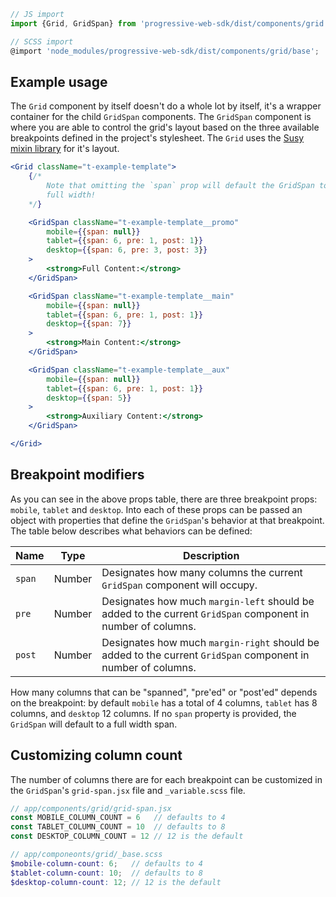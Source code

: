 ```js static
// JS import
import {Grid, GridSpan} from 'progressive-web-sdk/dist/components/grid'

// SCSS import
@import 'node_modules/progressive-web-sdk/dist/components/grid/base';
```

## Example usage

The `Grid` component by itself doesn't do a whole lot by itself, it's a wrapper
container for the child `GridSpan` components. The `GridSpan` component is where
you are able to control the grid's layout based on the three available
breakpoints defined in the project's stylesheet. The `Grid` uses the [Susy mixin
library](http://susydocs.oddbird.net/en/latest/toolkit/) for it's layout.

```jsx
<Grid className="t-example-template">
    {/*
        Note that omitting the `span` prop will default the GridSpan to
        full width!
    */}

    <GridSpan className="t-example-template__promo"
        mobile={{span: null}}
        tablet={{span: 6, pre: 1, post: 1}}
        desktop={{span: 6, pre: 3, post: 3}}
    >
        <strong>Full Content:</strong>
    </GridSpan>

    <GridSpan className="t-example-template__main"
        mobile={{span: null}}
        tablet={{span: 6, pre: 1, post: 1}}
        desktop={{span: 7}}
    >
        <strong>Main Content:</strong>
    </GridSpan>

    <GridSpan className="t-example-template__aux"
        mobile={{span: null}}
        tablet={{span: 6, pre: 1, post: 1}}
        desktop={{span: 5}}
    >
        <strong>Auxiliary Content:</strong>
    </GridSpan>

</Grid>
```


## Breakpoint modifiers

As you can see in the above props table, there are three breakpoint props:
`mobile`, `tablet` and `desktop`. Into each of these props can be passed an
object with properties that define the `GridSpan`'s behavior at that
breakpoint. The table below describes what behaviors can be defined:

| Name | Type | Description |
| --- | --- | --- |
| `span` | Number | Designates how many columns the current `GridSpan` component will occupy. |
| `pre` | Number | Designates how much `margin-left` should be added to the current `GridSpan` component in number of columns. |
| `post` | Number | Designates how much `margin-right` should be added to the current `GridSpan` component in number of columns. |

How many columns that can be "spanned", "pre'ed" or "post'ed" depends on the
breakpoint: by default `mobile` has a total of 4 columns, `tablet` has 8 columns,
and `desktop` 12 columns. If no `span` property is provided, the `GridSpan` will
default to a full width span.

## Customizing column count

The number of columns there are for each breakpoint can be customized in the
`GridSpan`'s `grid-span.jsx` file and `_variable.scss` file.

```js static
// app/components/grid/grid-span.jsx
const MOBILE_COLUMN_COUNT = 6   // defaults to 4
const TABLET_COLUMN_COUNT = 10  // defaults to 8
const DESKTOP_COLUMN_COUNT = 12 // 12 is the default
```

```scss static
// app/componeonts/grid/_base.scss
$mobile-column-count: 6;   // defaults to 4
$tablet-column-count: 10;  // defaults to 8
$desktop-column-count: 12; // 12 is the default
```
